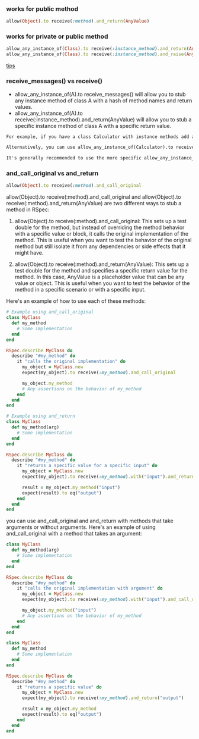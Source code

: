 ### works for public method
~~~ruby
allow(Object).to receive(:method).and_return(AnyValue)
~~~

### works for private or public method
~~~ruby
allow_any_instance_of(Class).to receive(:instance_method).and_return(AnyValue)
allow_any_instance_of(Class).to receive(:instance_method).and_raise(AnyError)
~~~

[tips](https://medium.com/beamdental/rspec-tips-allow-any-instance-of-c11e38b098be)


### receive_messages() vs receive()
- allow_any_instance_of(A).to receive_messages() will allow you to stub any instance method of class A with a hash of method names and return values.
- allow_any_instance_of(A).to receive(:instance_method).and_return(AnyValue) will allow you to stub a specific instance method of class A with a specific return value.

~~~html
For example, if you have a class Calculator with instance methods add and subtract, you can use allow_any_instance_of(Calculator).to receive_messages(add: 5, subtract: 3) to stub both methods with return values of 5 and 3 respectively.

Alternatively, you can use allow_any_instance_of(Calculator).to receive(:add).and_return(5) to stub only the add method with a return value of 5.

It's generally recommended to use the more specific allow_any_instance_of(A).to receive(:instance_method).and_return(AnyValue) syntax to avoid accidentally stubbing unintended methods.
~~~

### and_call_original vs and_return
~~~ruby
allow(Object).to receive(:method).and_call_original
~~~

allow(Object).to receive(:method).and_call_original and allow(Object).to receive(:method).and_return(AnyValue) are two different ways to stub a method in RSpec:

1. allow(Object).to receive(:method).and_call_original:
This sets up a test double for the method, but instead of overriding the method behavior with a specific value or block, it calls the original implementation of the method. This is useful when you want to test the behavior of the original method but still isolate it from any dependencies or side effects that it might have.

2. allow(Object).to receive(:method).and_return(AnyValue):
This sets up a test double for the method and specifies a specific return value for the method. In this case, AnyValue is a placeholder value that can be any value or object. This is useful when you want to test the behavior of the method in a specific scenario or with a specific input.

Here's an example of how to use each of these methods:

~~~ruby
# Example using and_call_original
class MyClass
  def my_method
    # Some implementation
  end
end

RSpec.describe MyClass do
  describe "#my_method" do
    it "calls the original implementation" do
      my_object = MyClass.new
      expect(my_object).to receive(:my_method).and_call_original

      my_object.my_method
      # Any assertions on the behavior of my_method
    end
  end
end

# Example using and_return
class MyClass
  def my_method(arg)
    # Some implementation
  end
end

RSpec.describe MyClass do
  describe "#my_method" do
    it "returns a specific value for a specific input" do
      my_object = MyClass.new
      expect(my_object).to receive(:my_method).with("input").and_return("output")

      result = my_object.my_method("input")
      expect(result).to eq("output")
    end
  end
end
~~~

you can use and_call_original and and_return with methods that take arguments or without arguments. Here's an example of using and_call_original with a method that takes an argument:

~~~ruby
class MyClass
  def my_method(arg)
    # Some implementation
  end
end

RSpec.describe MyClass do
  describe "#my_method" do
    it "calls the original implementation with argument" do
      my_object = MyClass.new
      expect(my_object).to receive(:my_method).with("input").and_call_original

      my_object.my_method("input")
      # Any assertions on the behavior of my_method
    end
  end
end

class MyClass
  def my_method
    # Some implementation
  end
end

RSpec.describe MyClass do
  describe "#my_method" do
    it "returns a specific value" do
      my_object = MyClass.new
      expect(my_object).to receive(:my_method).and_return("output")

      result = my_object.my_method
      expect(result).to eq("output")
    end
  end
end

~~~
